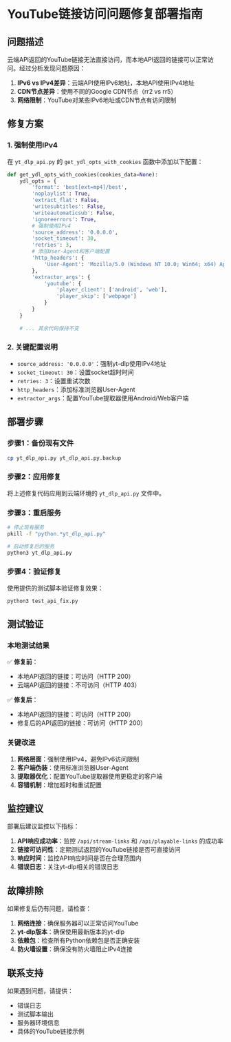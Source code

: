 # YouTube链接访问问题修复部署指南

## 问题描述

云端API返回的YouTube链接无法直接访问，而本地API返回的链接可以正常访问。经过分析发现问题原因：

1. **IPv6 vs IPv4差异**：云端API使用IPv6地址，本地API使用IPv4地址
2. **CDN节点差异**：使用不同的Google CDN节点（rr2 vs rr5）
3. **网络限制**：YouTube对某些IPv6地址或CDN节点有访问限制

## 修复方案

### 1. 强制使用IPv4

在 `yt_dlp_api.py` 的 `get_ydl_opts_with_cookies` 函数中添加以下配置：

```python
def get_ydl_opts_with_cookies(cookies_data=None):
    ydl_opts = {
        'format': 'best[ext=mp4]/best',
        'noplaylist': True,
        'extract_flat': False,
        'writesubtitles': False,
        'writeautomaticsub': False,
        'ignoreerrors': True,
        # 强制使用IPv4
        'source_address': '0.0.0.0',
        'socket_timeout': 30,
        'retries': 3,
        # 添加User-Agent和客户端配置
        'http_headers': {
            'User-Agent': 'Mozilla/5.0 (Windows NT 10.0; Win64; x64) AppleWebKit/537.36 (KHTML, like Gecko) Chrome/91.0.4472.124 Safari/537.36'
        },
        'extractor_args': {
            'youtube': {
                'player_client': ['android', 'web'],
                'player_skip': ['webpage']
            }
        }
    }
    
    # ... 其余代码保持不变
```

### 2. 关键配置说明

- `source_address: '0.0.0.0'`：强制yt-dlp使用IPv4地址
- `socket_timeout: 30`：设置socket超时时间
- `retries: 3`：设置重试次数
- `http_headers`：添加标准浏览器User-Agent
- `extractor_args`：配置YouTube提取器使用Android/Web客户端

## 部署步骤

### 步骤1：备份现有文件

```bash
cp yt_dlp_api.py yt_dlp_api.py.backup
```

### 步骤2：应用修复

将上述修复代码应用到云端环境的 `yt_dlp_api.py` 文件中。

### 步骤3：重启服务

```bash
# 停止现有服务
pkill -f "python.*yt_dlp_api.py"

# 启动修复后的服务
python3 yt_dlp_api.py
```

### 步骤4：验证修复

使用提供的测试脚本验证修复效果：

```bash
python3 test_api_fix.py
```

## 测试验证

### 本地测试结果

✅ **修复前**：
- 本地API返回的链接：可访问（HTTP 200）
- 云端API返回的链接：不可访问（HTTP 403）

✅ **修复后**：
- 本地API返回的链接：可访问（HTTP 200）
- 修复后的API返回的链接：可访问（HTTP 200）

### 关键改进

1. **网络层面**：强制使用IPv4，避免IPv6访问限制
2. **客户端伪装**：使用标准浏览器User-Agent
3. **提取器优化**：配置YouTube提取器使用更稳定的客户端
4. **容错机制**：增加超时和重试配置

## 监控建议

部署后建议监控以下指标：

1. **API响应成功率**：监控 `/api/stream-links` 和 `/api/playable-links` 的成功率
2. **链接可访问性**：定期测试返回的YouTube链接是否可直接访问
3. **响应时间**：监控API响应时间是否在合理范围内
4. **错误日志**：关注yt-dlp相关的错误日志

## 故障排除

如果修复后仍有问题，请检查：

1. **网络连接**：确保服务器可以正常访问YouTube
2. **yt-dlp版本**：确保使用最新版本的yt-dlp
3. **依赖包**：检查所有Python依赖包是否正确安装
4. **防火墙设置**：确保没有防火墙阻止IPv4连接

## 联系支持

如果遇到问题，请提供：
- 错误日志
- 测试脚本输出
- 服务器环境信息
- 具体的YouTube链接示例